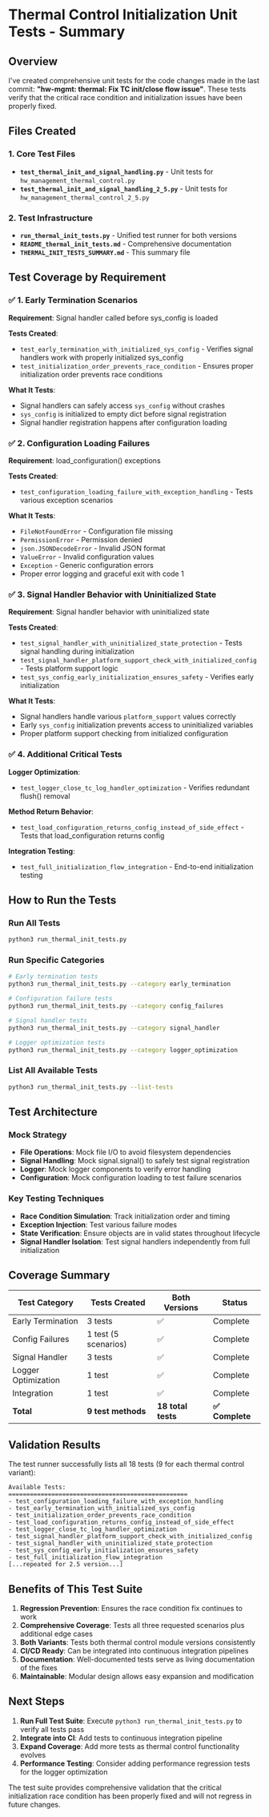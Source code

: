 # Thermal Control Initialization Unit Tests - Summary

## Overview

I've created comprehensive unit tests for the code changes made in the last commit: **"hw-mgmt: thermal: Fix TC init/close flow issue"**. These tests verify that the critical race condition and initialization issues have been properly fixed.

## Files Created

### 1. Core Test Files
- **`test_thermal_init_and_signal_handling.py`** - Unit tests for `hw_management_thermal_control.py`
- **`test_thermal_init_and_signal_handling_2_5.py`** - Unit tests for `hw_management_thermal_control_2_5.py`

### 2. Test Infrastructure  
- **`run_thermal_init_tests.py`** - Unified test runner for both versions
- **`README_thermal_init_tests.md`** - Comprehensive documentation
- **`THERMAL_INIT_TESTS_SUMMARY.md`** - This summary file

## Test Coverage by Requirement

### ✅ 1. Early Termination Scenarios
**Requirement**: Signal handler called before sys_config is loaded

**Tests Created**:
- `test_early_termination_with_initialized_sys_config` - Verifies signal handlers work with properly initialized sys_config
- `test_initialization_order_prevents_race_condition` - Ensures proper initialization order prevents race conditions

**What It Tests**:
- Signal handlers can safely access `sys_config` without crashes
- `sys_config` is initialized to empty dict before signal registration
- Signal handler registration happens after configuration loading

### ✅ 2. Configuration Loading Failures
**Requirement**: load_configuration() exceptions

**Tests Created**:
- `test_configuration_loading_failure_with_exception_handling` - Tests various exception scenarios

**What It Tests**:
- `FileNotFoundError` - Configuration file missing
- `PermissionError` - Permission denied
- `json.JSONDecodeError` - Invalid JSON format  
- `ValueError` - Invalid configuration values
- `Exception` - Generic configuration errors
- Proper error logging and graceful exit with code 1

### ✅ 3. Signal Handler Behavior with Uninitialized State
**Requirement**: Signal handler behavior with uninitialized state

**Tests Created**:
- `test_signal_handler_with_uninitialized_state_protection` - Tests signal handling during initialization
- `test_signal_handler_platform_support_check_with_initialized_config` - Tests platform support logic
- `test_sys_config_early_initialization_ensures_safety` - Verifies early initialization

**What It Tests**:
- Signal handlers handle various `platform_support` values correctly
- Early `sys_config` initialization prevents access to uninitialized variables
- Proper platform support checking from initialized configuration

### ✅ 4. Additional Critical Tests

**Logger Optimization**:
- `test_logger_close_tc_log_handler_optimization` - Verifies redundant flush() removal

**Method Return Behavior**:
- `test_load_configuration_returns_config_instead_of_side_effect` - Tests that load_configuration returns config

**Integration Testing**:
- `test_full_initialization_flow_integration` - End-to-end initialization testing

## How to Run the Tests

### Run All Tests
```bash
python3 run_thermal_init_tests.py
```

### Run Specific Categories
```bash
# Early termination tests
python3 run_thermal_init_tests.py --category early_termination

# Configuration failure tests  
python3 run_thermal_init_tests.py --category config_failures

# Signal handler tests
python3 run_thermal_init_tests.py --category signal_handler

# Logger optimization tests
python3 run_thermal_init_tests.py --category logger_optimization
```

### List All Available Tests
```bash
python3 run_thermal_init_tests.py --list-tests
```

## Test Architecture

### Mock Strategy
- **File Operations**: Mock file I/O to avoid filesystem dependencies
- **Signal Handling**: Mock signal.signal() to safely test signal registration
- **Logger**: Mock logger components to verify error handling
- **Configuration**: Mock configuration loading to test failure scenarios

### Key Testing Techniques
- **Race Condition Simulation**: Track initialization order and timing
- **Exception Injection**: Test various failure modes
- **State Verification**: Ensure objects are in valid states throughout lifecycle
- **Signal Handler Isolation**: Test signal handlers independently from full initialization

## Coverage Summary

| Test Category | Tests Created | Both Versions | Status |
|---------------|---------------|---------------|---------|
| Early Termination | 3 tests | ✅ | Complete |
| Config Failures | 1 test (5 scenarios) | ✅ | Complete |
| Signal Handler | 3 tests | ✅ | Complete |
| Logger Optimization | 1 test | ✅ | Complete |
| Integration | 1 test | ✅ | Complete |
| **Total** | **9 test methods** | **18 total tests** | **✅ Complete** |

## Validation Results

The test runner successfully lists all 18 tests (9 for each thermal control variant):

```
Available Tests:
==================================================
- test_configuration_loading_failure_with_exception_handling
- test_early_termination_with_initialized_sys_config  
- test_initialization_order_prevents_race_condition
- test_load_configuration_returns_config_instead_of_side_effect
- test_logger_close_tc_log_handler_optimization
- test_signal_handler_platform_support_check_with_initialized_config
- test_signal_handler_with_uninitialized_state_protection
- test_sys_config_early_initialization_ensures_safety
- test_full_initialization_flow_integration
[...repeated for 2.5 version...]
```

## Benefits of This Test Suite

1. **Regression Prevention**: Ensures the race condition fix continues to work
2. **Comprehensive Coverage**: Tests all three requested scenarios plus additional edge cases  
3. **Both Variants**: Tests both thermal control module versions consistently
4. **CI/CD Ready**: Can be integrated into continuous integration pipelines
5. **Documentation**: Well-documented tests serve as living documentation of the fixes
6. **Maintainable**: Modular design allows easy expansion and modification

## Next Steps

1. **Run Full Test Suite**: Execute `python3 run_thermal_init_tests.py` to verify all tests pass
2. **Integrate into CI**: Add tests to continuous integration pipeline
3. **Expand Coverage**: Add more tests as thermal control functionality evolves
4. **Performance Testing**: Consider adding performance regression tests for the logger optimization

The test suite provides comprehensive validation that the critical initialization race condition has been properly fixed and will not regress in future changes.